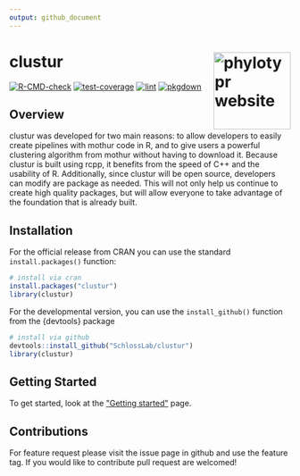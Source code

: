 ```yaml
---
output: github_document
---
```


<!-- README.md is generated from README.Rmd. Please edit that file -->



# clustur <a href="https://mothur.org/phylotypr/"><img src="man/figures/logo.png" align="right" height="138" alt="phylotypr website" /></a>

<!-- badges: start -->

[![R-CMD-check](https://github.com/SchlossLab/clustur/actions/workflows/check-full.yml/badge.svg)](https://github.com/SchlossLab/clustur/actions/workflows/check-full.yml)
[![test-coverage](https://github.com/SchlossLab/clustur/actions/workflows/test-coverage.yml/badge.svg)](https://github.com/SchlossLab/clustur/actions/workflows/test-coverage.yml)
[![lint](https://github.com/SchlossLab/clustur/actions/workflows/lintr.yml/badge.svg)](https://github.com/SchlossLab/clustur/actions/workflows/lintr.yml)
[![pkgdown](https://github.com/SchlossLab/clustur/actions/workflows/pkgdown.yaml/badge.svg)](https://github.com/SchlossLab/clustur/actions/workflows/pkgdown.yaml)

<!-- badges: end -->

## Overview

clustur was developed for two main reasons: to allow developers to easily create
pipelines with mothur code in R, and to give users a powerful clustering
algorithm from mothur without having to download it. Because clustur is built
using rcpp, it benefits from the speed of C++ and the usability of R.
Additionally, since clustur will be open source, developers can modify are
package as needed. This will not only help us continue to create high quality
packages, but will allow everyone to take advantage of the foundation that is
already built.



## Installation

For the official release from CRAN you can use the standard `install.packages()`
function: 

```r
# install via cran
install.packages("clustur")
library(clustur)
```

For the developmental version, you can use the `install_github()` function from
the {devtools} package

```r
# install via github
devtools::install_github("SchlossLab/clustur")
library(clustur)
```

## Getting Started

To get started, look at the ["Getting started"](www.schlosslab.org/clustur/) page.

## Contributions

For feature request please visit the issue page in github and use the feature
tag. If you would like to contribute pull request are welcomed!
